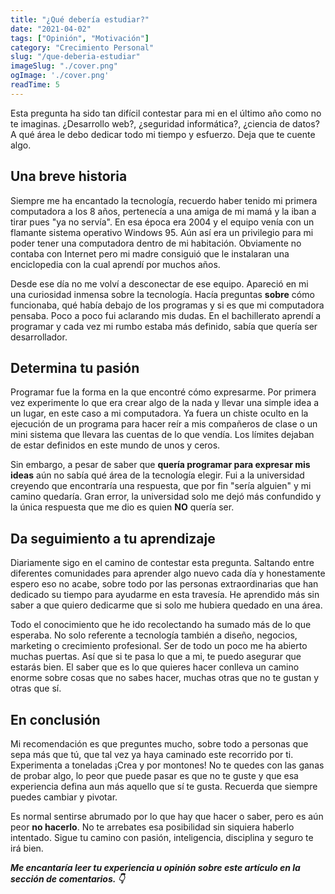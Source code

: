 ```yaml
---
title: "¿Qué debería estudiar?"
date: "2021-04-02"
tags: ["Opinión", "Motivación"]
category: "Crecimiento Personal"
slug: "/que-deberia-estudiar"
imageSlug: "./cover.png"
ogImage: './cover.png'
readTime: 5
---
```


Esta pregunta ha sido tan difícil contestar para mi en el último año como no te imaginas. ¿Desarrollo web?, ¿seguridad informática?, ¿ciencia de datos? A qué área le debo dedicar todo mi tiempo y esfuerzo. Deja que te cuente algo.

## Una breve historia

Siempre me ha encantado la tecnología, recuerdo haber tenido mi primera computadora a los 8 años, pertenecía a una amiga de mi mamá y la iban a tirar pues "ya no servía". En esa época era 2004 y el equipo venía con un flamante sistema operativo Windows 95. Aún así era un privilegio para mi poder tener una computadora dentro de mi habitación. Obviamente no contaba con Internet pero mi madre consiguió que le instalaran una enciclopedia con la cual aprendí por muchos años. 

Desde ese día no me volví a desconectar de ese equipo. Apareció en mi una curiosidad inmensa sobre la tecnología. Hacía preguntas **sobre** cómo funcionaba, qué había debajo de los programas y si es que mi computadora pensaba. Poco a poco fui aclarando mis dudas. En el bachillerato aprendí a programar y cada vez mi rumbo estaba más definido, sabía que quería ser desarrollador. 

## Determina tu pasión

Programar fue la forma en la que encontré cómo expresarme. Por primera vez experimente lo que era crear algo de la nada y llevar una simple idea a un lugar, en este caso a mi computadora. Ya fuera un chiste oculto en la ejecución de un programa para hacer reír a mis compañeros de clase o un mini sistema que llevara las cuentas de lo que vendía. Los límites dejaban de estar definidos en este mundo de unos y ceros.

Sin embargo, a pesar de saber que **quería programar para expresar mis ideas** aún no sabía qué área de la tecnología elegir. Fui a la universidad creyendo que encontraría una respuesta, que por fin "sería alguien" y mi camino quedaría. Gran error, la universidad solo me dejó más confundido y la única respuesta que me dio es quien **NO** quería ser.   

## Da seguimiento a tu aprendizaje

Diariamente sigo en el camino de contestar esta pregunta. Saltando entre diferentes comunidades para aprender algo nuevo cada día y honestamente espero eso no acabe, sobre todo por las personas extraordinarias que han dedicado su tiempo para ayudarme en esta travesía. He aprendido más sin saber a que quiero dedicarme que si solo me hubiera quedado en una área.  

Todo el conocimiento que he ido recolectando ha sumado más de lo que esperaba. No solo referente a tecnología también a diseño, negocios, marketing o crecimiento profesional. Ser de todo un poco me ha abierto muchas puertas. Así que si te pasa lo que a mi, te puedo asegurar que estarás bien. El saber que es lo que quieres hacer conlleva un camino enorme sobre cosas que no sabes hacer, muchas otras que no te gustan y otras que sí. 

## En conclusión

Mi recomendación es que preguntes mucho, sobre todo a personas que sepa más que tú, que tal vez ya haya caminado este recorrido por ti. Experimenta a toneladas ¡Crea y por montones! No te quedes con las ganas de probar algo, lo peor que puede pasar es que no te guste y que esa experiencia defina aun más aquello que sí te gusta. Recuerda que siempre puedes cambiar y pivotar. 

Es normal sentirse abrumado por lo que hay que hacer o saber, pero es aún peor **no hacerlo**. No te arrebates esa posibilidad sin siquiera haberlo intentado. Sigue tu camino con pasión, inteligencia, disciplina y seguro te irá bien. 

***Me encantaría leer tu experiencia u opinión sobre este artículo en la sección de comentarios. 👇***
